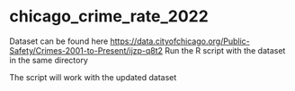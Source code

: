 # chicago_crime_rate_2022

Dataset can be found here https://data.cityofchicago.org/Public-Safety/Crimes-2001-to-Present/ijzp-q8t2
Run the R script with the dataset in the same directory

The script will work with the updated dataset
